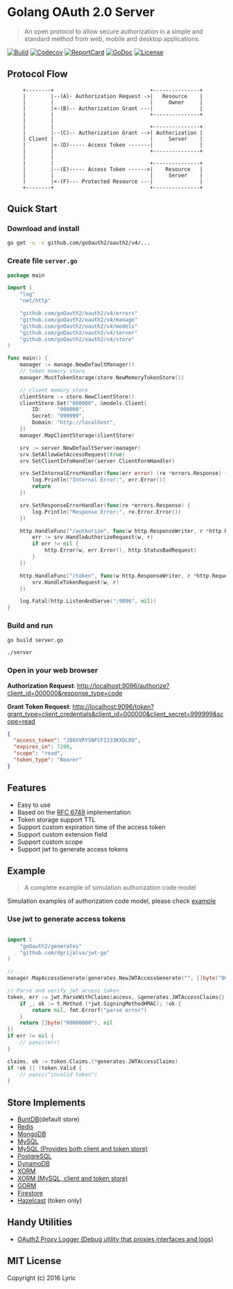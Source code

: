 # Golang OAuth 2.0 Server

> An open protocol to allow secure authorization in a simple and standard method from web, mobile and desktop applications.

[![Build][build-status-image]][build-status-url] [![Codecov][codecov-image]][codecov-url] [![ReportCard][reportcard-image]][reportcard-url] [![GoDoc][godoc-image]][godoc-url] [![License][license-image]][license-url]

## Protocol Flow

```text
     +--------+                               +---------------+
     |        |--(A)- Authorization Request ->|   Resource    |
     |        |                               |     Owner     |
     |        |<-(B)-- Authorization Grant ---|               |
     |        |                               +---------------+
     |        |
     |        |                               +---------------+
     |        |--(C)-- Authorization Grant -->| Authorization |
     | Client |                               |     Server    |
     |        |<-(D)----- Access Token -------|               |
     |        |                               +---------------+
     |        |
     |        |                               +---------------+
     |        |--(E)----- Access Token ------>|    Resource   |
     |        |                               |     Server    |
     |        |<-(F)--- Protected Resource ---|               |
     +--------+                               +---------------+
```

## Quick Start

### Download and install

```bash
go get -u -v github.com/goOauth2/oauth2/v4/...
```

### Create file `server.go`

```go
package main

import (
	"log"
	"net/http"

	"github.com/goOauth2/oauth2/v4/errors"
	"github.com/goOauth2/oauth2/v4/manage"
	"github.com/goOauth2/oauth2/v4/models"
	"github.com/goOauth2/oauth2/v4/server"
	"github.com/goOauth2/oauth2/v4/store"
)

func main() {
	manager := manage.NewDefaultManager()
	// token memory store
	manager.MustTokenStorage(store.NewMemoryTokenStore())

	// client memory store
	clientStore := store.NewClientStore()
	clientStore.Set("000000", &models.Client{
		ID:     "000000",
		Secret: "999999",
		Domain: "http://localhost",
	})
	manager.MapClientStorage(clientStore)

	srv := server.NewDefaultServer(manager)
	srv.SetAllowGetAccessRequest(true)
	srv.SetClientInfoHandler(server.ClientFormHandler)

	srv.SetInternalErrorHandler(func(err error) (re *errors.Response) {
		log.Println("Internal Error:", err.Error())
		return
	})

	srv.SetResponseErrorHandler(func(re *errors.Response) {
		log.Println("Response Error:", re.Error.Error())
	})

	http.HandleFunc("/authorize", func(w http.ResponseWriter, r *http.Request) {
		err := srv.HandleAuthorizeRequest(w, r)
		if err != nil {
			http.Error(w, err.Error(), http.StatusBadRequest)
		}
	})

	http.HandleFunc("/token", func(w http.ResponseWriter, r *http.Request) {
		srv.HandleTokenRequest(w, r)
	})

	log.Fatal(http.ListenAndServe(":9096", nil))
}

```

### Build and run

```bash
go build server.go

./server
```

### Open in your web browser
**Authorization Request**:
[http://localhost:9096/authorize?client_id=000000&response_type=code](http://localhost:9096/authorize?client_id=000000&response_type=code)

**Grant Token Request**:
[http://localhost:9096/token?grant_type=client_credentials&client_id=000000&client_secret=999999&scope=read](http://localhost:9096/token?grant_type=client_credentials&client_id=000000&client_secret=999999&scope=read)

```json
{
  "access_token": "J86XVRYSNFCFI233KXDL0Q",
  "expires_in": 7200,
  "scope": "read",
  "token_type": "Bearer"
}
```

## Features

- Easy to use
- Based on the [RFC 6749](https://tools.ietf.org/html/rfc6749) implementation
- Token storage support TTL
- Support custom expiration time of the access token
- Support custom extension field
- Support custom scope
- Support jwt to generate access tokens

## Example

> A complete example of simulation authorization code model

Simulation examples of authorization code model, please check [example](/example)

### Use jwt to generate access tokens

```go

import (
	"goOauth2/generates"
	"github.com/dgrijalva/jwt-go"
)

// ...
manager.MapAccessGenerate(generates.NewJWTAccessGenerate("", []byte("00000000"), jwt.SigningMethodHS512))

// Parse and verify jwt access token
token, err := jwt.ParseWithClaims(access, &generates.JWTAccessClaims{}, func(t *jwt.Token) (interface{}, error) {
	if _, ok := t.Method.(*jwt.SigningMethodHMAC); !ok {
		return nil, fmt.Errorf("parse error")
	}
	return []byte("00000000"), nil
})
if err != nil {
	// panic(err)
}

claims, ok := token.Claims.(*generates.JWTAccessClaims)
if !ok || !token.Valid {
	// panic("invalid token")
}
```

## Store Implements

- [BuntDB](https://github.com/tidwall/buntdb)(default store)
- [Redis](https://github.com/goOauth2/redis)
- [MongoDB](https://github.com/goOauth2/mongo)
- [MySQL](https://github.com/goOauth2/mysql)
- [MySQL (Provides both client and token store)](https://github.com/imrenagi/goOauth2-mysql)
- [PostgreSQL](https://github.com/vgarvardt/goOauth2-pg)
- [DynamoDB](https://github.com/contamobi/goOauth2-dynamodb)
- [XORM](https://github.com/techknowlogick/goOauth2-xorm)
- [XORM (MySQL, client and token store)](https://github.com/rainlay/goOauth2-xorm)
- [GORM](https://github.com/techknowlogick/goOauth2-gorm)
- [Firestore](https://github.com/tslamic/goOauth2-firestore)
- [Hazelcast](https://github.com/clowre/goOauth2-hazelcast) (token only)

## Handy Utilities

- [OAuth2 Proxy Logger (Debug utility that proxies interfaces and logs)](https://github.com/aubelsb2/oauth2-logger-proxy)

## MIT License

Copyright (c) 2016 Lyric

[build-status-url]: https://travis-ci.org/goOauth2/oauth2
[build-status-image]: https://travis-ci.org/goOauth2/oauth2.svg?branch=master
[codecov-url]: https://codecov.io/gh/goOauth2/oauth2
[codecov-image]: https://codecov.io/gh/goOauth2/oauth2/branch/master/graph/badge.svg
[reportcard-url]: https://goreportcard.com/report/github.com/goOauth2/oauth2/v4
[reportcard-image]: https://goreportcard.com/badge/github.com/goOauth2/oauth2/v4
[godoc-url]: https://godoc.org/github.com/goOauth2/oauth2/v4
[godoc-image]: https://godoc.org/github.com/goOauth2/oauth2/v4?status.svg
[license-url]: http://opensource.org/licenses/MIT
[license-image]: https://img.shields.io/npm/l/express.svg
